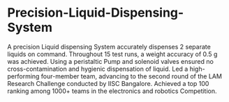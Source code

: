 # Precision-Liquid-Dispensing-System
A precision Liquid dispensing System accurately dispenses 2 separate liquids on command. Throughout 15 test runs, a weight accuracy of 0.5 g was achieved.
Using a peristaltic Pump and solenoid valves ensured no cross-contamination and hygienic dispensation of liquid.
Led a high-performing four-member team, advancing to the second round of the LAM Research Challenge conducted by 
IISC Bangalore. 
Achieved a top 100 ranking among 1000+ teams in the electronics and robotics Competition. 
